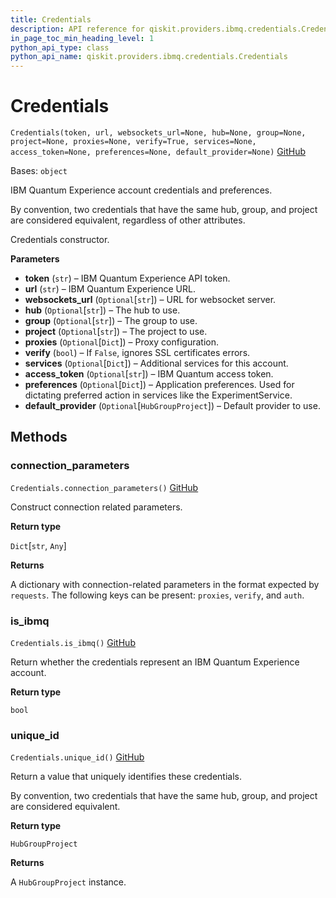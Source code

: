 ```yaml
---
title: Credentials
description: API reference for qiskit.providers.ibmq.credentials.Credentials
in_page_toc_min_heading_level: 1
python_api_type: class
python_api_name: qiskit.providers.ibmq.credentials.Credentials
---
```


# Credentials

<span id="qiskit.providers.ibmq.credentials.Credentials" />

`Credentials(token, url, websockets_url=None, hub=None, group=None, project=None, proxies=None, verify=True, services=None, access_token=None, preferences=None, default_provider=None)` [GitHub](https://github.com/qiskit/qiskit-ibmq-provider/tree/stable/0.18/qiskit/providers/ibmq/credentials/credentials.py "view source code")

Bases: `object`

IBM Quantum Experience account credentials and preferences.

<Admonition title="Note" type="note">
  By convention, two credentials that have the same hub, group, and project are considered equivalent, regardless of other attributes.
</Admonition>

Credentials constructor.

**Parameters**

*   **token** (`str`) – IBM Quantum Experience API token.
*   **url** (`str`) – IBM Quantum Experience URL.
*   **websockets\_url** (`Optional`\[`str`]) – URL for websocket server.
*   **hub** (`Optional`\[`str`]) – The hub to use.
*   **group** (`Optional`\[`str`]) – The group to use.
*   **project** (`Optional`\[`str`]) – The project to use.
*   **proxies** (`Optional`\[`Dict`]) – Proxy configuration.
*   **verify** (`bool`) – If `False`, ignores SSL certificates errors.
*   **services** (`Optional`\[`Dict`]) – Additional services for this account.
*   **access\_token** (`Optional`\[`str`]) – IBM Quantum access token.
*   **preferences** (`Optional`\[`Dict`]) – Application preferences. Used for dictating preferred action in services like the ExperimentService.
*   **default\_provider** (`Optional`\[`HubGroupProject`]) – Default provider to use.

## Methods

### connection\_parameters

<span id="qiskit.providers.ibmq.credentials.Credentials.connection_parameters" />

`Credentials.connection_parameters()` [GitHub](https://github.com/qiskit/qiskit-ibmq-provider/tree/stable/0.18/qiskit/providers/ibmq/credentials/credentials.py "view source code")

Construct connection related parameters.

**Return type**

`Dict`\[`str`, `Any`]

**Returns**

A dictionary with connection-related parameters in the format expected by `requests`. The following keys can be present: `proxies`, `verify`, and `auth`.

### is\_ibmq

<span id="qiskit.providers.ibmq.credentials.Credentials.is_ibmq" />

`Credentials.is_ibmq()` [GitHub](https://github.com/qiskit/qiskit-ibmq-provider/tree/stable/0.18/qiskit/providers/ibmq/credentials/credentials.py "view source code")

Return whether the credentials represent an IBM Quantum Experience account.

**Return type**

`bool`

### unique\_id

<span id="qiskit.providers.ibmq.credentials.Credentials.unique_id" />

`Credentials.unique_id()` [GitHub](https://github.com/qiskit/qiskit-ibmq-provider/tree/stable/0.18/qiskit/providers/ibmq/credentials/credentials.py "view source code")

Return a value that uniquely identifies these credentials.

By convention, two credentials that have the same hub, group, and project are considered equivalent.

**Return type**

`HubGroupProject`

**Returns**

A `HubGroupProject` instance.

